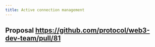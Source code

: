 ```yaml
---
title: Active connection management
---
```


## Proposal https://github.com/protocol/web3-dev-team/pull/81
##